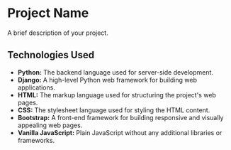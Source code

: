 # Project Name

A brief description of your project.

## Technologies Used

- **Python:** The backend language used for server-side development.
- **Django:** A high-level Python web framework for building web applications.
- **HTML:** The markup language used for structuring the project's web pages.
- **CSS:** The stylesheet language used for styling the HTML content.
- **Bootstrap:** A front-end framework for building responsive and visually appealing web pages.
- **Vanilla JavaScript:** Plain JavaScript without any additional libraries or frameworks.

